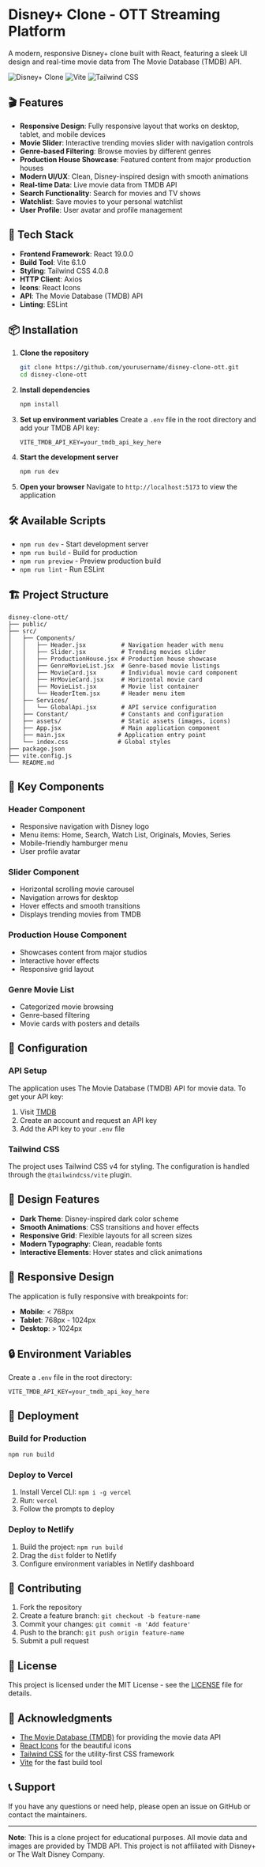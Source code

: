 # Disney+ Clone - OTT Streaming Platform

A modern, responsive Disney+ clone built with React, featuring a sleek UI design and real-time movie data from The Movie Database (TMDB) API.

![Disney+ Clone](https://img.shields.io/badge/React-19.0.0-blue?style=for-the-badge&logo=react)
![Vite](https://img.shields.io/badge/Vite-6.1.0-purple?style=for-the-badge&logo=vite)
![Tailwind CSS](https://img.shields.io/badge/Tailwind_CSS-4.0.8-38B2AC?style=for-the-badge&logo=tailwind-css)

## 🎬 Features

- **Responsive Design**: Fully responsive layout that works on desktop, tablet, and mobile devices
- **Movie Slider**: Interactive trending movies slider with navigation controls
- **Genre-based Filtering**: Browse movies by different genres
- **Production House Showcase**: Featured content from major production houses
- **Modern UI/UX**: Clean, Disney-inspired design with smooth animations
- **Real-time Data**: Live movie data from TMDB API
- **Search Functionality**: Search for movies and TV shows
- **Watchlist**: Save movies to your personal watchlist
- **User Profile**: User avatar and profile management

## 🚀 Tech Stack

- **Frontend Framework**: React 19.0.0
- **Build Tool**: Vite 6.1.0
- **Styling**: Tailwind CSS 4.0.8
- **HTTP Client**: Axios
- **Icons**: React Icons
- **API**: The Movie Database (TMDB) API
- **Linting**: ESLint

## 📦 Installation

1. **Clone the repository**
   ```bash
   git clone https://github.com/yourusername/disney-clone-ott.git
   cd disney-clone-ott
   ```

2. **Install dependencies**
   ```bash
   npm install
   ```

3. **Set up environment variables**
   Create a `.env` file in the root directory and add your TMDB API key:
   ```env
   VITE_TMDB_API_KEY=your_tmdb_api_key_here
   ```

4. **Start the development server**
   ```bash
   npm run dev
   ```

5. **Open your browser**
   Navigate to `http://localhost:5173` to view the application

## 🛠️ Available Scripts

- `npm run dev` - Start development server
- `npm run build` - Build for production
- `npm run preview` - Preview production build
- `npm run lint` - Run ESLint

## 🏗️ Project Structure

```
disney-clone-ott/
├── public/
├── src/
│   ├── Components/
│   │   ├── Header.jsx          # Navigation header with menu
│   │   ├── Slider.jsx          # Trending movies slider
│   │   ├── ProductionHouse.jsx # Production house showcase
│   │   ├── GenreMovieList.jsx  # Genre-based movie listings
│   │   ├── MovieCard.jsx       # Individual movie card component
│   │   ├── HrMovieCard.jsx     # Horizontal movie card
│   │   ├── MovieList.jsx       # Movie list container
│   │   └── HeaderItem.jsx      # Header menu item
│   ├── Services/
│   │   └── GlobalApi.jsx       # API service configuration
│   ├── Constant/               # Constants and configuration
│   ├── assets/                 # Static assets (images, icons)
│   ├── App.jsx                 # Main application component
│   ├── main.jsx               # Application entry point
│   └── index.css              # Global styles
├── package.json
├── vite.config.js
└── README.md
```

## 🎯 Key Components

### Header Component
- Responsive navigation with Disney logo
- Menu items: Home, Search, Watch List, Originals, Movies, Series
- Mobile-friendly hamburger menu
- User profile avatar

### Slider Component
- Horizontal scrolling movie carousel
- Navigation arrows for desktop
- Hover effects and smooth transitions
- Displays trending movies from TMDB

### Production House Component
- Showcases content from major studios
- Interactive hover effects
- Responsive grid layout

### Genre Movie List
- Categorized movie browsing
- Genre-based filtering
- Movie cards with posters and details

## 🔧 Configuration

### API Setup
The application uses The Movie Database (TMDB) API for movie data. To get your API key:

1. Visit [TMDB](https://www.themoviedb.org/)
2. Create an account and request an API key
3. Add the API key to your `.env` file

### Tailwind CSS
The project uses Tailwind CSS v4 for styling. The configuration is handled through the `@tailwindcss/vite` plugin.

## 🎨 Design Features

- **Dark Theme**: Disney-inspired dark color scheme
- **Smooth Animations**: CSS transitions and hover effects
- **Responsive Grid**: Flexible layouts for all screen sizes
- **Modern Typography**: Clean, readable fonts
- **Interactive Elements**: Hover states and click animations

## 📱 Responsive Design

The application is fully responsive with breakpoints for:
- **Mobile**: < 768px
- **Tablet**: 768px - 1024px
- **Desktop**: > 1024px

## 🔒 Environment Variables

Create a `.env` file in the root directory:

```env
VITE_TMDB_API_KEY=your_tmdb_api_key_here
```

## 🚀 Deployment

### Build for Production
```bash
npm run build
```

### Deploy to Vercel
1. Install Vercel CLI: `npm i -g vercel`
2. Run: `vercel`
3. Follow the prompts to deploy

### Deploy to Netlify
1. Build the project: `npm run build`
2. Drag the `dist` folder to Netlify
3. Configure environment variables in Netlify dashboard

## 🤝 Contributing

1. Fork the repository
2. Create a feature branch: `git checkout -b feature-name`
3. Commit your changes: `git commit -m 'Add feature'`
4. Push to the branch: `git push origin feature-name`
5. Submit a pull request

## 📄 License

This project is licensed under the MIT License - see the [LICENSE](LICENSE) file for details.

## 🙏 Acknowledgments

- [The Movie Database (TMDB)](https://www.themoviedb.org/) for providing the movie data API
- [React Icons](https://react-icons.github.io/react-icons/) for the beautiful icons
- [Tailwind CSS](https://tailwindcss.com/) for the utility-first CSS framework
- [Vite](https://vitejs.dev/) for the fast build tool

## 📞 Support

If you have any questions or need help, please open an issue on GitHub or contact the maintainers.

---

**Note**: This is a clone project for educational purposes. All movie data and images are provided by TMDB API. This project is not affiliated with Disney+ or The Walt Disney Company.
